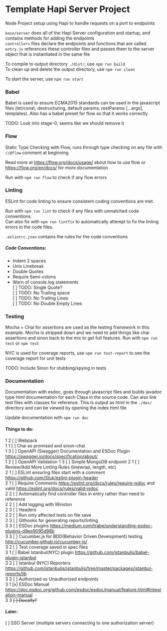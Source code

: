 # Template Hapi Server Project

Node Project setup using Hapi to handle requests on a port to endpoints

`base/server` does all of the Hapi Server configuration and startup, and contains methods for adding the endpoints  
`controllers` files declare the endpoints and functions that are called.  
`entry.js` references these controller files and passes them to the server object that is instantiated in the same file  


To compile to output directory `./dist/`, use `npm run build`  
To clean up and delete the output directory, use `npm run clean`  

To start the server, use `npm run start`  

### Babel
Babel is used to ensure ECMA2015 standards can be used in the javascript files
 (let/const, destructuring, default params, restParams [...args], templates).
Also has a babel preset for flow so that it works correctly

TODO: Look into stage-0, seems like we should remove it

### Flow
Static Type Checking with Flow, runs through type checking on any file with `//@flow` comment at beginning

Read more at https://flow.org/docs/usage/ about how to use flow or https://flow.org/en/docs/ for more documentation

Run with `npm run flow` to check if any flow errors

### Linting
ESLint for code linting to ensure consistent coding conventions are met.

Run with `npm run lint` to check if any files with unmatched code conventions.  
Can also fix with `npm run lintfix` to automatically attempt to fix the linting errors in the code files.

`.eslintrc.json` contains the rules for the code conventions

##### Code Conventions:
- Indent 2 spaces  
- Unix Linebreak  
- Double Quotes  
- Require Semi-colons
- Warn of console.log statements  
[ ] TODO: Single Quote?  
[ ] TODO: No Trailing space  
[ ] TODO: No Trailing Lines  
[ ] TODO: No Double Empty Lines  

### Testing
Mocha + Chai for assertions are used as the testing framework in this example. Mocha is stripped down
and we need to add things like chai assertions and sinon back to the mix to get full features. Run with
`npm run test` or `npm test`

NYC is used for coverage reports, use `npm run test-report` to see the coverage report for unit tests

TODO: Include Sinon for stubbing/spying in tests

### Documentation
Documentation with esdoc, goes through javascript files and builds javadoc type html documentation for
each Class in the source code. Can also link test files with classes for reference. This is output as
html in the `./doc/` directory and can be viewed by opening the index.html file

Update documentation with `npm run doc`

#### Things to do:

1 2 [ ] Webpack  
1 1 [ ] Chai as promised and sinon-chai  
1 3 [ ] OpenAPI (Swagger) Documentation and ESDoc Plugin https://swagger.io/docs/specification/about/  
1 2 [ ] OpenAPI Validation 
1 3 [ ] Simple MongoDB endpoint
2 1 [ ] Review/Add More Linting Rules (linewrap, length, etc)  
2 1 [ ] ESLint ensuring files start with a comment https://github.com/Stuk/eslint-plugin-header  
2 1 [ ] Require Comments https://eslint.org/docs/rules/require-jsdoc and valid https://eslint.org/docs/rules/valid-jsdoc  
2 2 [ ] Automatically find controller files in entry rather than need to reference  
2 2 [ ] Add logging with Winston  
2 3 [ ] Headers  
2 2 [ ] Run only affected tests on file save  
2 3 [ ] Githooks for generating reports/linting  
3 3 [ ] ESDoc plugins https://medium.com/trabe/understanding-esdoc-plugins-d9ee9095d98b  
3 3 [ ] Cucumber.js for BDD(Behavior Driven Development) testing http://cucumber.github.io/cucumber-js/  
3 2 [ ] Test coverage saved in spec files  
3 1 [ ] Babel Istanbul(NYC) plugin https://github.com/istanbuljs/babel-plugin-istanbul  
3 2 [ ] Istanbul (NYC) Reporters https://github.com/istanbuljs/istanbuljs/tree/master/packages/istanbul-reports/lib  
3 3 [ ] Authorized vs Unauthorized endpoints  
3 1 [x] ESDoc Manual https://doc.esdoc.org/github.com/esdoc/esdoc/manual/feature.html#integration-manual  
3 3 ~~[ ] Docsify?~~  

#### Later:
[ ] SSO Server (multiple servers connecting to one authorization server)
